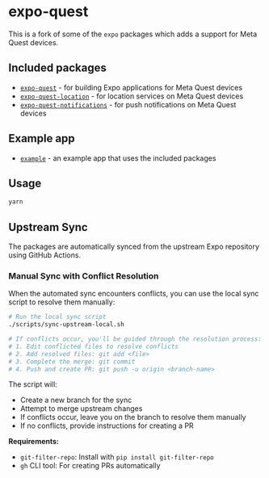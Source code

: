 # expo-quest

This is a fork of some of the `expo` packages which adds a support for Meta Quest devices.

## Included packages

- [`expo-quest`](expo-quest/README.md) - for building Expo applications for Meta Quest devices
- [`expo-quest-location`](expo-quest-location/README.md) - for location services on Meta Quest devices
- [`expo-quest-notifications`](expo-quest-notifications/README.md) - for push notifications on Meta Quest devices

## Example app

- [`example`](example/README.md) - an example app that uses the included packages

## Usage

```bash
yarn
```

## Upstream Sync

The packages are automatically synced from the upstream Expo repository using GitHub Actions.

### Manual Sync with Conflict Resolution

When the automated sync encounters conflicts, you can use the local sync script to resolve them manually:

```bash
# Run the local sync script
./scripts/sync-upstream-local.sh

# If conflicts occur, you'll be guided through the resolution process:
# 1. Edit conflicted files to resolve conflicts
# 2. Add resolved files: git add <file>
# 3. Complete the merge: git commit
# 4. Push and create PR: git push -u origin <branch-name>
```

The script will:
- Create a new branch for the sync
- Attempt to merge upstream changes
- If conflicts occur, leave you on the branch to resolve them manually
- If no conflicts, provide instructions for creating a PR

**Requirements:**
- `git-filter-repo`: Install with `pip install git-filter-repo`
- `gh` CLI tool: For creating PRs automatically
